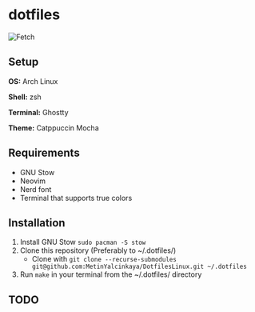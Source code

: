 # dotfiles

![Fetch](https://github.com/user-attachments/assets/a63e2514-9d2f-457b-bc48-399f8a516d8a)

## Setup

**OS:** Arch Linux

**Shell:** zsh

**Terminal:** Ghostty

**Theme:** Catppuccin Mocha

## Requirements

- GNU Stow
- Neovim
- Nerd font
- Terminal that supports true colors

## Installation

1. Install GNU Stow `sudo pacman -S stow`
2. Clone this repository (Preferably to ~/.dotfiles/)
   - Clone with `git clone --recurse-submodules git@github.com:MetinYalcinkaya/DotfilesLinux.git ~/.dotfiles`
3. Run `make` in your terminal from the ~/.dotfiles/ directory

## TODO
